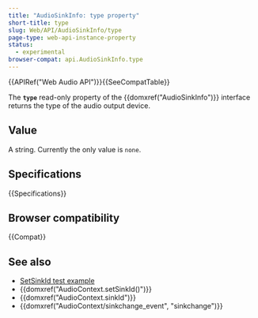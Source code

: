 ```yaml
---
title: "AudioSinkInfo: type property"
short-title: type
slug: Web/API/AudioSinkInfo/type
page-type: web-api-instance-property
status:
  - experimental
browser-compat: api.AudioSinkInfo.type
---
```


{{APIRef("Web Audio API")}}{{SeeCompatTable}}

The **`type`** read-only property of the {{domxref("AudioSinkInfo")}} interface returns the type of the audio output device.

## Value

A string. Currently the only value is `none`.

## Specifications

{{Specifications}}

## Browser compatibility

{{Compat}}

## See also

- [SetSinkId test example](https://set-sink-id.glitch.me/)
- {{domxref("AudioContext.setSinkId()")}}
- {{domxref("AudioContext.sinkId")}}
- {{domxref("AudioContext/sinkchange_event", "sinkchange")}}
